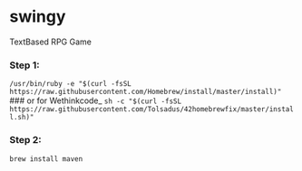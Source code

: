 # swingy
TextBased RPG Game

### Step 1:
```/usr/bin/ruby -e "$(curl -fsSL https://raw.githubusercontent.com/Homebrew/install/master/install)"```
              ### or for Wethinkcode_
 ```sh -c "$(curl -fsSL https://raw.githubusercontent.com/Tolsadus/42homebrewfix/master/install.sh)"```
### Step 2:
```brew install maven```
